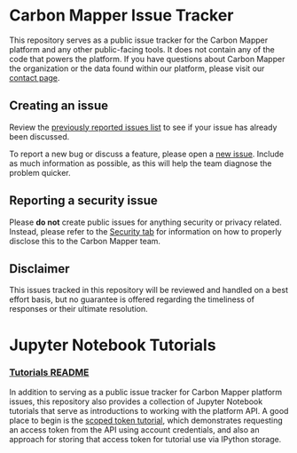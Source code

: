 # Carbon Mapper Issue Tracker

This repository serves as a public issue tracker for the Carbon Mapper platform and any other public-facing tools. It
does not contain any of the code that powers the platform. If you have questions about Carbon Mapper the organization or
the data found within our platform, please visit our [contact page](https://carbonmapper.org/contact-us).

## Creating an issue

Review the [previously reported issues list](https://github.com/carbon-mapper/platform-public/issues) to see if your issue has already been discussed.

To report a new bug or discuss a feature, please open a [new issue](https://github.com/carbon-mapper/platform-public/issues/new/choose). Include as much information as possible, as
this will help the team diagnose the problem quicker.

## Reporting a security issue

Please **do not** create public issues for anything security or privacy related. Instead, please refer to the
[Security tab](https://github.com/carbon-mapper/platform-public/security/policy) for information on how to properly disclose this to the Carbon Mapper team.

## Disclaimer

This issues tracked in this repository will be reviewed and handled on a best effort basis, but no guarantee is offered
regarding the timeliness of responses or their ultimate resolution.

# Jupyter Notebook Tutorials

### [Tutorials README](tutorials/README.md)

In addition to serving as a public issue tracker for Carbon Mapper platform issues, this repository also provides a
collection of Jupyter Notebook tutorials that serve as introductions to working with the platform API. A good place to
begin is the [scoped token tutorial](tutorials/scoped_token.ipynb), which demonstrates requesting an access token from
the API using account credentials, and also an approach for storing that access token for tutorial use via IPython
storage.
